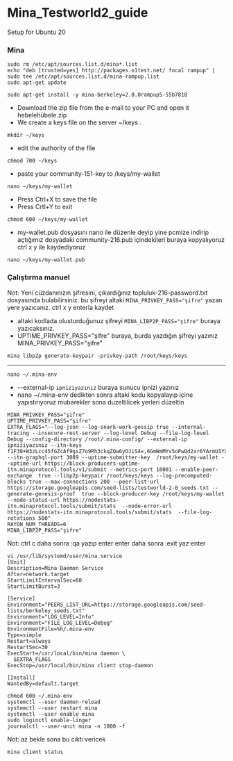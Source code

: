# Mina_Testworld2_guide


Setup for Ubuntu 20

### Mina
```
sudo rm /etc/apt/sources.list.d/mina*.list
echo "deb [trusted=yes] http://packages.o1test.net/ focal rampup" | sudo tee /etc/apt/sources.list.d/mina-rampup.list
sudo apt-get update
```
```
sudo apt-get install -y mina-berkeley=2.0.0rampup5-55b7818
```


- Download the zip file from the e-mail to your PC and open it hebelehübele.zip
- We create a keys file on the server ~/keys .
```
mkdir ~/keys
```
- edit the authority of the file
```
chmod 700 ~/keys
```
* paste your community-151-key to /keys/my-wallet
```
nano ~/keys/my-wallet
```
- Press Ctrl+X to save the file
- Press Crtl+Y to exit
```
chmod 600 ~/keys/my-wallet
```
*	 my-wallet.pub dosyasını nano ile düzenle deyip yine pcmize indirip açtığımız dosyadaki community-216.pub içindekileri buraya kopyalıyoruz ctrl x y ile kaydediyoruz
```
nano ~/keys/my-wallet.pub
```
### Çalıştırma manuel



Not: Yeni cüzdanınızın şifresini, çıkardığınız topluluk-216-password.txt dosyasında bulabilirsiniz. bu şifreyi altaki `MINA_PRIVKEY_PASS="şifre"` yazan yere yazıcanız. ctrl x y enterla kaydet
* altaki kodlada olusturduğunuz şifreyi `MINA_LIBP2P_PASS="şifre"` buraya yazıcaksınız.
* UPTIME_PRIVKEY_PASS="şifre" buraya,  burda yazdığın şifreyi yazınız MINA_PRIVKEY_PASS="şifre"

```
mina libp2p generate-keypair -privkey-path /root/keys/keys
```
---------------
```
nano ~/.mina-env
```
* --external-ip `ipniziyazınız`  buraya sunucu ipnizi yazınız
* nano ~/.mina-env dedikten sonra altaki kodu kopyalayıp içine yapıstırıyoruz mubarekler sona duzeltilicek yerleri düzeltin 
```
MINA_PRIVKEY_PASS="şifre"
UPTIME_PRIVKEY_PASS="şifre"
EXTRA_FLAGS="--log-json --log-snark-work-gossip true --internal-tracing --insecure-rest-server --log-level Debug --file-log-level Debug --config-directory /root/.mina-config/ --external-ip ipniziyazınız --itn-keys  f1F38+W3zLcc45fGZcAf9gsZ7o9Rh3ckqZQw6yOJiS4=,6GmWmMYv5oPwQd2xr6YArmU1YXYCAxQAxKH7aYnBdrk=,ZJDkF9EZlhcAU1jyvP3m9GbkhfYa0yPV+UdAqSamr1Q=,NW2Vis7S5G1B9g2l9cKh3shy9qkI1lvhid38763vZDU=,Cg/8l+JleVH8yNwXkoLawbfLHD93Do4KbttyBS7m9hQ= --itn-graphql-port 3089 --uptime-submitter-key  /root/keys/my-wallet --uptime-url https://block-producers-uptime-itn.minaprotocol.tools/v1/submit --metrics-port 10001 --enable-peer-exchange  true --libp2p-keypair /root/keys/keys --log-precomputed-blocks true --max-connections 200 --peer-list-url  https://storage.googleapis.com/seed-lists/testworld-2-0_seeds.txt --generate-genesis-proof  true --block-producer-key /root/keys/my-wallet --node-status-url https://nodestats-itn.minaprotocol.tools/submit/stats  --node-error-url https://nodestats-itn.minaprotocol.tools/submit/stats  --file-log-rotations 500"
RAYON_NUM_THREADS=6
MINA_LIBP2P_PASS="şifre"
```

Not: ctrl c daha sonra :qa yazıp enter enter daha sonra :exit yaz enter
```
vi /usr/lib/systemd/user/mina.service
[Unit]
Description=Mina Daemon Service
After=network.target
StartLimitIntervalSec=60
StartLimitBurst=3

[Service]
Environment="PEERS_LIST_URL=https://storage.googleapis.com/seed-lists/berkeley_seeds.txt"
Environment="LOG_LEVEL=Info"
Environment="FILE_LOG_LEVEL=Debug"
EnvironmentFile=%h/.mina-env
Type=simple
Restart=always
RestartSec=30
ExecStart=/usr/local/bin/mina daemon \
  $EXTRA_FLAGS
ExecStop=/usr/local/bin/mina client stop-daemon

[Install]
WantedBy=default.target
```
```
chmod 600 ~/.mina-env
systemctl --user daemon-reload
systemctl --user restart mina
systemctl --user enable mina
sudo loginctl enable-linger
journalctl --user-unit mina -n 1000 -f
```

Not: az bekle sona bu cıktı vericek
```
mina client status
```
